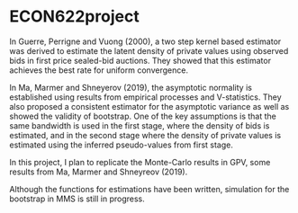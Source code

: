 # ECON622project
 In Guerre, Perrigne and Vuong (2000), a two step kernel based estimator was derived to estimate the latent density of private values using observed bids in first price sealed-bid auctions. They showed that this estimator achieves the best rate for uniform convergence. 

In Ma, Marmer and Shneyerov (2019), the asymptotic normality is established using results from empirical processes and V-statistics. They also proposed a consistent estimator for the asymptotic variance as well as showed the validity of bootstrap. One of the key assumptions is that the same bandwidth is used in the first stage, where the density of bids is estimated, and in the second stage where the density of private values is estimated using the inferred pseudo-values from first stage. 

In this project, I plan to replicate the Monte-Carlo results in GPV, some results from Ma, Marmer and Shneyreov (2019). 

Although the functions for estimations have been written, simulation for the bootstrap in MMS is still in progress.

